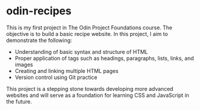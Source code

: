 # odin-recipes

This is my first project in The Odin Project Foundations course. The objective is to build a basic recipe website.
In this project, I aim to demonstrate the following:
- Understanding of basic syntax and structure of HTML
- Proper application of tags such as headings, paragraphs, lists, links, and images
- Creating and linking multiple HTML pages
- Version control using Git practice

This project is a stepping stone towards developing more advanced websites and will serve as a foundation for learning CSS and JavaScript in the future.
